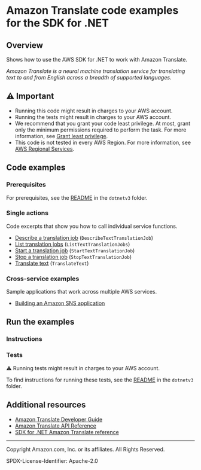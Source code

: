 <!--Generated by WRITEME on 2023-04-25 14:32:40.503019 (UTC)-->
# Amazon Translate code examples for the SDK for .NET

## Overview

Shows how to use the AWS SDK for .NET to work with Amazon Translate.

<!--custom.overview.start-->
<!--custom.overview.end-->

*Amazon Translate is a neural machine translation service for translating text to and from English across a breadth of supported languages.*

## ⚠ Important

* Running this code might result in charges to your AWS account.
* Running the tests might result in charges to your AWS account.
* We recommend that you grant your code least privilege. At most, grant only the minimum permissions required to perform the task. For more information, see [Grant least privilege](https://docs.aws.amazon.com/IAM/latest/UserGuide/best-practices.html#grant-least-privilege).
* This code is not tested in every AWS Region. For more information, see [AWS Regional Services](https://aws.amazon.com/about-aws/global-infrastructure/regional-product-services).

<!--custom.important.start-->
<!--custom.important.end-->

## Code examples

### Prerequisites

For prerequisites, see the [README](../README.md#Prerequisites) in the `dotnetv3` folder.


<!--custom.prerequisites.start-->
<!--custom.prerequisites.end-->

### Single actions

Code excerpts that show you how to call individual service functions.

* [Describe a translation job](DescribeTextTranslationExample/DescribeTextTranslation.cs#L11) (`DescribeTextTranslationJob`)
* [List translation jobs](ListTranslationJobsExample/ListTranslationJobs.cs#L11) (`ListTextTranslationJobs`)
* [Start a translation job](BatchTranslateExample/BatchTranslate.cs#L13) (`StartTextTranslationJob`)
* [Stop a translation job](StopTextTranslationJobExample/StopTextTranslationJob.cs#L11) (`StopTextTranslationJob`)
* [Translate text](TranslateTextExample/TranslateText.cs#L11) (`TranslateText`)

### Cross-service examples

Sample applications that work across multiple AWS services.

* [Building an Amazon SNS application](../cross_service/SubscribePublishTranslate) 

## Run the examples

### Instructions


<!--custom.instructions.start-->
<!--custom.instructions.end-->



### Tests

⚠ Running tests might result in charges to your AWS account.


To find instructions for running these tests, see the [README](../README.md#Tests)
in the `dotnetv3` folder.



<!--custom.tests.start-->
<!--custom.tests.end-->

## Additional resources

* [Amazon Translate Developer Guide](https://docs.aws.amazon.com/translate/latest/dg/what-is.html)
* [Amazon Translate API Reference](https://docs.aws.amazon.com/translate/latest/APIReference/welcome.html)
* [SDK for .NET Amazon Translate reference](https://docs.aws.amazon.com/sdkfornet/v3/apidocs/items/Translate/NTranslate.html)

<!--custom.resources.start-->
<!--custom.resources.end-->

---

Copyright Amazon.com, Inc. or its affiliates. All Rights Reserved.

SPDX-License-Identifier: Apache-2.0